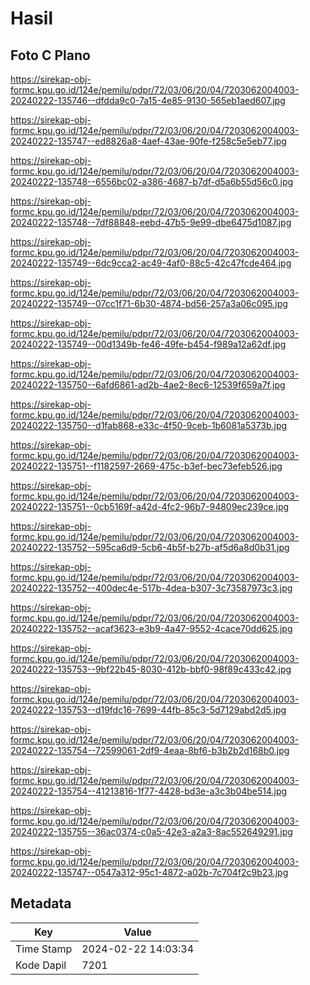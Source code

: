 # Hasil

## Foto C Plano

https://sirekap-obj-formc.kpu.go.id/124e/pemilu/pdpr/72/03/06/20/04/7203062004003-20240222-135746--dfdda9c0-7a15-4e85-9130-565eb1aed607.jpg

https://sirekap-obj-formc.kpu.go.id/124e/pemilu/pdpr/72/03/06/20/04/7203062004003-20240222-135747--ed8826a8-4aef-43ae-90fe-f258c5e5eb77.jpg

https://sirekap-obj-formc.kpu.go.id/124e/pemilu/pdpr/72/03/06/20/04/7203062004003-20240222-135748--6556bc02-a386-4687-b7df-d5a6b55d56c0.jpg

https://sirekap-obj-formc.kpu.go.id/124e/pemilu/pdpr/72/03/06/20/04/7203062004003-20240222-135748--7df88848-eebd-47b5-9e99-dbe6475d1087.jpg

https://sirekap-obj-formc.kpu.go.id/124e/pemilu/pdpr/72/03/06/20/04/7203062004003-20240222-135749--6dc9cca2-ac49-4af0-88c5-42c47fcde464.jpg

https://sirekap-obj-formc.kpu.go.id/124e/pemilu/pdpr/72/03/06/20/04/7203062004003-20240222-135749--07cc1f71-6b30-4874-bd56-257a3a06c095.jpg

https://sirekap-obj-formc.kpu.go.id/124e/pemilu/pdpr/72/03/06/20/04/7203062004003-20240222-135749--00d1349b-fe46-49fe-b454-f989a12a62df.jpg

https://sirekap-obj-formc.kpu.go.id/124e/pemilu/pdpr/72/03/06/20/04/7203062004003-20240222-135750--6afd6861-ad2b-4ae2-8ec6-12539f659a7f.jpg

https://sirekap-obj-formc.kpu.go.id/124e/pemilu/pdpr/72/03/06/20/04/7203062004003-20240222-135750--d1fab868-e33c-4f50-9ceb-1b6081a5373b.jpg

https://sirekap-obj-formc.kpu.go.id/124e/pemilu/pdpr/72/03/06/20/04/7203062004003-20240222-135751--f1182597-2669-475c-b3ef-bec73efeb526.jpg

https://sirekap-obj-formc.kpu.go.id/124e/pemilu/pdpr/72/03/06/20/04/7203062004003-20240222-135751--0cb5169f-a42d-4fc2-96b7-94809ec239ce.jpg

https://sirekap-obj-formc.kpu.go.id/124e/pemilu/pdpr/72/03/06/20/04/7203062004003-20240222-135752--595ca6d9-5cb6-4b5f-b27b-af5d6a8d0b31.jpg

https://sirekap-obj-formc.kpu.go.id/124e/pemilu/pdpr/72/03/06/20/04/7203062004003-20240222-135752--400dec4e-517b-4dea-b307-3c73587973c3.jpg

https://sirekap-obj-formc.kpu.go.id/124e/pemilu/pdpr/72/03/06/20/04/7203062004003-20240222-135752--acaf3623-e3b9-4a47-9552-4cace70dd625.jpg

https://sirekap-obj-formc.kpu.go.id/124e/pemilu/pdpr/72/03/06/20/04/7203062004003-20240222-135753--9bf22b45-8030-412b-bbf0-98f89c433c42.jpg

https://sirekap-obj-formc.kpu.go.id/124e/pemilu/pdpr/72/03/06/20/04/7203062004003-20240222-135753--d19fdc16-7699-44fb-85c3-5d7129abd2d5.jpg

https://sirekap-obj-formc.kpu.go.id/124e/pemilu/pdpr/72/03/06/20/04/7203062004003-20240222-135754--72599061-2df9-4eaa-8bf6-b3b2b2d168b0.jpg

https://sirekap-obj-formc.kpu.go.id/124e/pemilu/pdpr/72/03/06/20/04/7203062004003-20240222-135754--41213816-1f77-4428-bd3e-a3c3b04be514.jpg

https://sirekap-obj-formc.kpu.go.id/124e/pemilu/pdpr/72/03/06/20/04/7203062004003-20240222-135755--36ac0374-c0a5-42e3-a2a3-8ac552649291.jpg

https://sirekap-obj-formc.kpu.go.id/124e/pemilu/pdpr/72/03/06/20/04/7203062004003-20240222-135747--0547a312-95c1-4872-a02b-7c704f2c9b23.jpg


## Metadata

| Key        | Value               |
| ---------- | ------------------- |
| Time Stamp | 2024-02-22 14:03:34 |
| Kode Dapil | 7201                |



